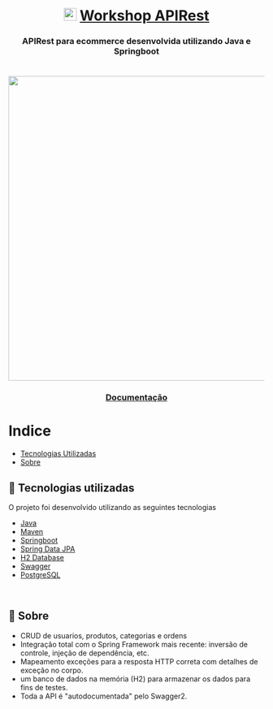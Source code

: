 <h1 align="center">
   <img src="https://cdn.jsdelivr.net/gh/devicons/devicon/icons/spring/spring-original.svg" width="25" height="25"/>
    <a href=>Workshop APIRest</a>
</h1>

  <h3 align="center">APIRest para ecommerce desenvolvida utilizando Java e Springboot</h3>

<h1 align="center">
    <img align="center" width=600 src="https://i.imgur.com/IsRrTzg.png">
</h1>

<h3 align="center">
    <a href="https://springboot-workshop.herokuapp.com/swagger-ui/index.html#/">Documentação</a>
</h3>

# Indice

- [Tecnologias Utilizadas](#-tecnologias-utilizadas)
- [Sobre](#-sobre)

## 🚀 Tecnologias utilizadas

O projeto foi desenvolvido utilizando as seguintes tecnologias

- [Java](https://www.java.com/pt-BR/)
- [Maven](https://maven.apache.org/)
- [Springboot](https://spring.io/projects/spring-boot)
- [Spring Data JPA](https://spring.io/projects/spring-data-jpa)
- [H2 Database](https://mvnrepository.com/artifact/com.h2database/h2)
- [Swagger](https://mvnrepository.com/artifact/io.springfox/springfox-swagger2)
- [PostgreSQL](https://www.postgresql.org/)
<br>

## 🔖 Sobre
-  CRUD de usuarios, produtos, categorias e ordens
-  Integração total com o Spring Framework mais recente: inversão de controle, injeção de dependência, etc.
-  Mapeamento exceções para a resposta HTTP correta com detalhes de exceção no corpo.
-  um banco de dados na memória (H2) para armazenar os dados para fins de testes.
-  Toda a API é "autodocumentada" pelo Swagger2.

